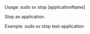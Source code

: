 Usage: sudo sv stop [applicationName]

Stop an application.

Example:
	sudo sv stop test-application